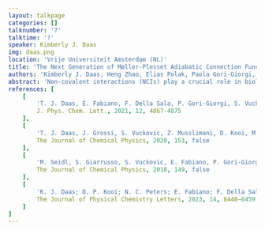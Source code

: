 ```yaml
---
layout: talkpage
categories: []
talknumber: '?'
talktime: '?'
speaker: Kimberly J. Daas
img: daas.png
location: 'Vrije Universiteit Amsterdam (NL)'
title: 'The Next Generation of Møller-Plesset Adiabatic Connection Functionals for Non-Covalant Interactions'
authors: 'Kimberly J. Daas, Heng Zhao, Elias Polak, Paola Gori-Giorgi, Stefan Vuckovic'
abstract: 'Non-covalent interactions (NCIs) play a crucial role in biology, chemistry, material science, and everything in between. To improve pure quantum chemical simulations of NCIs, we constructed accurate models via an interpolation along the Møller-Plesset adiabatic connection (MP AC) [1]. These interpolations approximate the correlation energy, by recovering MP2 at small coupling strengths and the correct large-coupling strength expansion of the MP AC, recently shown to be a functional of the Hartree-Fock density [2][3]. Our models are size consistent for fragments with non-degenerate ground states, have the same cost as double hybrids and require no dispersion corrections to capture NCIs accurately. These interpolations greatly reduced large MP2 errors for typical &pi;-stacking complexes (e.g., benzene-pyridine dimers) and for large molecular systems. They were also competitive with state-of-the-art dispersion enhanced functionals and can even significantly outperform them for a variety of NCIs. Here, we present the next generation of the MPAC functionals where we use spin scaling and regularization techniques to not only further increase the accuracy of the functionals but also make them scale the same as hybrids [4]. Other strategies such as local interpolations, giving the functions more information without significantly increasing the computational cost, and machine learning, by either finding the optimal parameters or finding better interpolation forms, are used to further improve the accuracy of the functionals and increase the transferability to different non-covalent interactions and other energy differences.'
references: [
    [
        'T. J. Daas, E. Fabiano, F. Della Sala, P. Gori-Giorgi, S. Vuckovic',
        J. Phys. Chem. Lett., 2021, 12, 4867-4875 
    ],
    [
        'T. J. Daas, J. Grossi, S. Vuckovic, Z. Musslimani, D. Kooi, M. Seidl, K. Giesbertz, P. Gori-Giorgi',
        The Journal of Chemical Physics, 2020, 153, false
    ],
    [
        'M. Seidl, S. Giarrusso, S. Vuckovic, E. Fabiano, P. Gori-Giorgi',
        The Journal of Chemical Physics, 2018, 149, false
    ],
    [
        'K. J. Daas; D. P. Kooi; N. C. Peters; E. Fabiano; F. Della Sala; P. Gori-Giorgi; S. Vuckovic',
        The Journal of Physical Chemistry Letters, 2023, 14, 8448–8459
    ]
]
---
```

